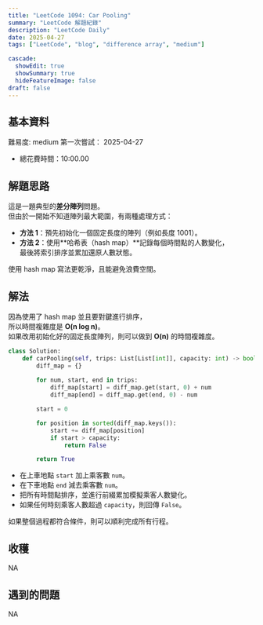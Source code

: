 ```yaml
---
title: "LeetCode 1094: Car Pooling"
summary: "LeetCode 解題紀錄"
description: "LeetCode Daily"
date: 2025-04-27
tags: ["LeetCode", "blog", "difference array", "medium"]

cascade:
  showEdit: true
  showSummary: true
  hideFeatureImage: false
draft: false
---
```


## 基本資料

難易度: medium
第一次嘗試： 2025-04-27
- 總花費時間：10:00.00

## 解題思路

這是一題典型的**差分陣列**問題。  
但由於一開始不知道陣列最大範圍，有兩種處理方式：
- **方法 1**：預先初始化一個固定長度的陣列（例如長度 1001）。
- **方法 2**：使用**哈希表（hash map）**記錄每個時間點的人數變化，  
  最後將索引排序並累加還原人數狀態。

使用 hash map 寫法更乾淨，且能避免浪費空間。

## 解法

因為使用了 hash map 並且要對鍵進行排序，  
所以時間複雜度是 **O(n log n)**。  
如果改用初始化好的固定長度陣列，則可以做到 **O(n)** 的時間複雜度。

```python
class Solution:
    def carPooling(self, trips: List[List[int]], capacity: int) -> bool:
        diff_map = {}
        
        for num, start, end in trips:
            diff_map[start] = diff_map.get(start, 0) + num
            diff_map[end] = diff_map.get(end, 0) - num

        start = 0

        for position in sorted(diff_map.keys()):
            start += diff_map[position]
            if start > capacity:
                return False

        return True
```

- 在上車地點 `start` 加上乘客數 `num`。
- 在下車地點 `end` 減去乘客數 `num`。
- 把所有時間點排序，並進行前綴累加模擬乘客人數變化。
- 如果任何時刻乘客人數超過 `capacity`，則回傳 `False`。

如果整個過程都符合條件，則可以順利完成所有行程。

## 收穫

NA

## 遇到的問題

NA